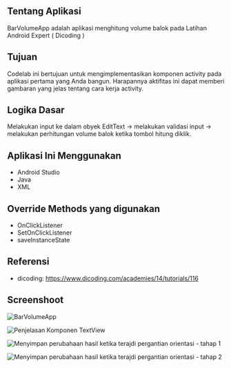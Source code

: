 Tentang Aplikasi
--------------
BarVolumeApp adalah aplikasi menghitung volume balok pada Latihan Android Expert ( Dicoding )

Tujuan
----------
Codelab ini bertujuan untuk mengimplementasikan komponen activity pada aplikasi pertama yang Anda bangun. Harapannya aktifitas ini dapat memberi gambaran yang jelas tentang cara kerja activity.

Logika Dasar
---------
Melakukan input ke dalam obyek EditText → melakukan validasi input → melakukan perhitungan volume balok ketika tombol hitung diklik.

Aplikasi Ini Menggunakan
-----------
- Android Studio
- Java
- XML

Override Methods yang digunakan
-----------
- OnClickListener
- SetOnClickListener
- saveInstanceState 

Referensi
----------
- dicoding: https://www.dicoding.com/academies/14/tutorials/116

Screenshoot
-----------
![BarVolumeApp](https://user-images.githubusercontent.com/50509675/63248287-28ad4000-c291-11e9-9df1-edf65c4d1fd6.png)

![Penjelasan Komponen TextView](https://user-images.githubusercontent.com/50509675/63248339-437fb480-c291-11e9-8bc3-4f0efd335087.png)

![Menyimpan perubahaan hasil ketika terajdi pergantian orientasi - tahap 1](https://user-images.githubusercontent.com/50509675/63248391-5e522900-c291-11e9-9f54-4de139b780b7.png)

![Menyimpan perubahaan hasil ketika terajdi pergantian orientasi - tahap 2](https://user-images.githubusercontent.com/50509675/63248434-77f37080-c291-11e9-9f24-f66d1d8807c2.png)
